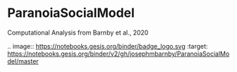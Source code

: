 # ParanoiaSocialModel
Computational Analysis from Barnby et al., 2020


.. image:: https://notebooks.gesis.org/binder/badge_logo.svg
 :target: https://notebooks.gesis.org/binder/v2/gh/josephmbarnby/ParanoiaSocialModel/master
